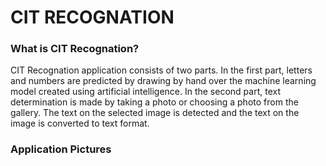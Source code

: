 # CIT RECOGNATION

<h3>What is CIT Recognation?</h3>

CIT Recognation application consists of two parts. In the first part, letters and numbers are predicted by drawing by hand over the machine learning model created using artificial intelligence. In the second part, text determination is made by taking a photo or choosing a photo from the gallery. The text on the selected image is detected and the text on the image is converted to text format.


<h3>Application Pictures</h3>

